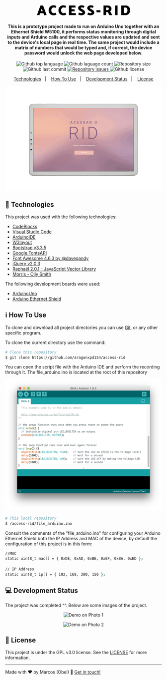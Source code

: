 <h1 align="center">
<img alt="Access-RID" src="https://raw.githubusercontent.com/aragonxpd154/access-rid/main/images/ACCESS-RID_free-file.png"/>
<br>
</h1>

<h4 align="center">

This is a prototype project made to run on Arduino Uno together with an Ethernet Shield W5100, it performs status monitoring through digital inputs and Arduino calls and the respective values are updated and sent to the device's local page in real time. The same project would include a matrix of numbers that would be typed and, if correct, the device password would unlock the web page developed below.

</h4>

<p align="center">
<img alt="Github top language" src="https://img.shields.io/github/languages/top/aragonxpd154/access-rid">
<img alt="Github laguage count" src="https://img.shields.io/github/languages/count/aragonxpd154/access-rid">
<img alt="Repository size" src="https://img.shields.io/github/repo-size/aragonxpd154/access-rid">
<img alt="Github last commit" src="https://img.shields.io/github/last-commit/aragonxpd154/access-rid">
<a href="https://github.com/aragonxpd154/access-rid/issues">
<img alt="Repository issues" src="https://img.shields.io/github/issues/aragonxpd154/access-rid"> </a>
<img alt="Github license" src="https://img.shields.io/github/license/aragonxpd154/access-rid">
</a>
</p>

<p align="center">
<a href="#rocket-technologies">Technologies</a>&nbsp;&nbsp;&nbsp;|&nbsp;&nbsp;&nbsp;
<a href="#information_source">How To Use</a>&nbsp;&nbsp;&nbsp;|&nbsp;&nbsp;&nbsp;
<a href="#status">Development Status</a>&nbsp;&nbsp;&nbsp;|&nbsp;&nbsp;&nbsp;
<a href="#memo-license">License</a>
</p>

<p align="center">
<img alt="Demo on Photo" src="https://github.com/aragonxpd154/access-rid/blob/main/images/5d114e8e1c.gif">
</p>

## :rocket: Technologies

This project was used with the following technologies:

- [CodeBlocks](https://www.codeblocks.org/)
- [Visual Studio Code](https://code.visualstudio.com/)
- [ArduinoIDE](https://www.arduino.cc/)
- [W3layout](http://w3layouts.com)
- [Bootstrap v3.3.5](http://getbootstrap.com)
- [Google FontsAPI](https://fonts.googleapis.com/css?family=Roboto:400,100,100italic,300,300italic,400italic,500,500italic,700,700italic,900,900italic)
- [Font Awesome 4.6.3 by @davegandy](http://fontawesome.io)
- [jQuery v2.0.3](https://jquery.com/)
- [Raphaël 2.0.1 - JavaScript Vector Library](https://cdn.jsdelivr.net/gh/aragonxpd154/rid-pro@master/js/raphael-min.js)
- [Morris - Olly Smith](https://cdn.jsdelivr.net/gh/aragonxpd154/rid-pro@master/js/morris.js)

The following development boards were used:

- [ArduinoUno](https://www.arduino.cc/)
- [Arduino Ethernet Shield](https://www.mouser.com/catalog/specsheets/a000056_datasheet.pdf)

## :information_source: How To Use

To clone and download all project directories you can use [Git](https://git-scm.com), or any other specific program.

To clone the current directory use the command:

```bash
# Clone this repository
$ git clone https://github.com/aragonxpd154/access-rid
```

You can open the script file with the Arduino IDE and perform the recording through it. The file_arduino.ino is located at the root of this repository

<p align="center">
<img alt="Arduino IDE" src="https://github.com/aragonxpd154/access-rid/blob/main/images/arduino_ide.png" width="520" heigh="405" />
</p>

```bash
# This local repository
$ /access-rid/file_arduino.ino
```

Consult the comments of the "file_arduino.ino" for configuring your Arduino Ethernet Shield both the IP Address and MAC of the device, by default the configuration of this project is in this form:

```bash
//MAC
static uint8_t mac[] = { 0xDE, 0xAD, 0xBE, 0xEF, 0xBA, 0xED };

// IP Address
static uint8_t ip[] = { 192, 168, 200, 150 };

```

## 💻 Development Status

The project was completed ^^. Below are some images of the project.

<p align="center">
<img alt="Demo on Photo 1" src="https://i.imgur.com/awKWLSP.png">
</p>

<p align="center">
<img alt="Demo on Photo 2" src="https://i.imgur.com/EkbyJXr.png">
</p>

## :memo: License

This project is under the GPL v3.0 license. See the [LICENSE](https://github.com/aragonxpd154/access-rid/blob/main/LICENSE) for more information.

---

Made with ♥ by Marcos (Obel) :wave: [Get in touch!](https://www.linkedin.com/in/marcosobel)
